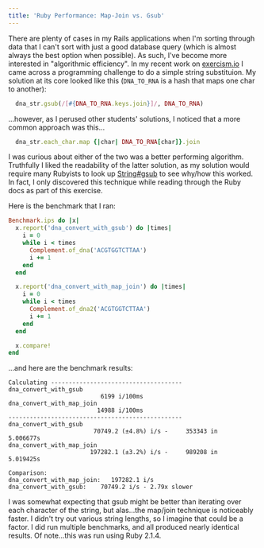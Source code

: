 ```yaml
---
title: 'Ruby Performance: Map-Join vs. Gsub'
---
```

There are plenty of cases in my Rails applications when I'm sorting through data that I can't sort with just a good database query (which is almost always the best option when possible).  As such, I've become more interested in "algorithmic efficiency".  In my recent work on [exercism.io](http://exercism.io) I came across a programming challenge to do a simple string substituion.  My solution at its core looked like this (`DNA_TO_RNA` is a hash that maps one char to another):

```ruby
  dna_str.gsub(/[#{DNA_TO_RNA.keys.join}]/, DNA_TO_RNA)
```

...however, as I perused other students' solutions, I noticed that a more common approach was this...

```ruby
  dna_str.each_char.map {|char| DNA_TO_RNA[char]}.join
```

I was curious about either of the two was a better performing algorithm.  Truthfully I liked the readability of the latter solution, as my solution would require many Rubyists to look up [String#gsub](http://www.ruby-doc.org/core-2.1.4/String.html#method-i-gsub) to see why/how this worked.  In fact, I only discovered this technique while reading through the Ruby docs as part of this exercise.

Here is the benchmark that I ran:

```ruby
Benchmark.ips do |x|
  x.report('dna_convert_with_gsub') do |times|
    i = 0
    while i < times
      Complement.of_dna('ACGTGGTCTTAA')
      i += 1
    end
  end

  x.report('dna_convert_with_map_join') do |times|
    i = 0
    while i < times
      Complement.of_dna2('ACGTGGTCTTAA')
      i += 1
    end
  end

  x.compare!
end
```

...and here are the benchmark results:

    Calculating -------------------------------------
    dna_convert_with_gsub
                              6199 i/100ms
    dna_convert_with_map_join
                             14988 i/100ms
    -------------------------------------------------
    dna_convert_with_gsub
                            70749.2 (±4.8%) i/s -     353343 in   5.006677s
    dna_convert_with_map_join
                           197282.1 (±3.2%) i/s -     989208 in   5.019425s

    Comparison:
    dna_convert_with_map_join:   197282.1 i/s
    dna_convert_with_gsub:    70749.2 i/s - 2.79x slower

I was somewhat expecting that gsub might be better than iterating over each character of the string, but alas...the map/join technique is noticeably faster.  I didn't try out various string lengths, so I imagine that could be a factor.  I did run multiple benchmarks, and all produced nearly identical results.  Of note...this was run using Ruby 2.1.4.
